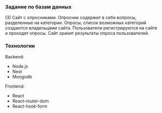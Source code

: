### Задание по базам данных

(3) Сайт с опросниками. Опросник содержит в себе вопросы, разделенные на категории. Опросы, список возможных категорий
создаются владельцами сайта. Пользователи регистрируются на сайте и проходят опросы. Сайт хранит результаты опроса
пользователей.

### Технологии

Backend:

- Node.js
- Nest
- Mongodb

Frontend:

- React
- React-router-dom
- React-hook-form